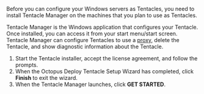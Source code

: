 Before you can configure your Windows servers as Tentacles, you need to install Tentacle Manager on the machines that you plan to use as Tentacles.

Tentacle Manager is the Windows application that configures your Tentacle. Once installed, you can access it from your start menu/start screen. Tentacle Manager can configure Tentacles to use a [proxy](/docs/infrastructure/deployment-targets/proxy-support), delete the Tentacle, and show diagnostic information about the Tentacle.

1. Start the Tentacle installer, accept the license agreement, and follow the prompts.
2. When the Octopus Deploy Tentacle Setup Wizard has completed, click **Finish** to exit the wizard.
3. When the Tentacle Manager launches, click **GET STARTED**.
